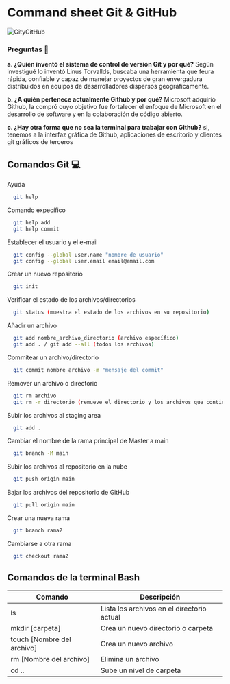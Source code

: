 # Command sheet Git & GitHub 
![GityGitHub](https://i.ibb.co/f9ZsRZX/Gity-Git-Hub.png "GityGitHub")

### Preguntas 📝
**a. ¿Quién inventó el sistema de control de versión Git y por qué?**
Según investigué lo inventó Linus Torvallds, buscaba una herramienta que feura rápida, confiable y capaz de manejar proyectos de gran envergadura distribuidos en equipos de desarrolladores dispersos geográficamente.

**b. ¿A quién pertenece actualmente Github y por qué?**
Microsoft adquirió Github, la compró cuyo objetivo fue fortalecer el enfoque de Microsoft en el desarrollo de software y en la colaboración de código abierto.

**c. ¿Hay otra forma que no sea la terminal para trabajar con Github?**
si, tenemos a la interfaz gráfica de Github, aplicaciones de escritorio y clientes git gráficos de terceros

## Comandos Git 💻

Ayuda
```bash
  git help
```
Comando expecífico
```bash
  git help add
  git help commit
```
Establecer el usuario y el e-mail
```bash
  git config --global user.name "nombre de usuario"
  git config --global user.email email@email.com
```
Crear un nuevo repositorio
```bash
  git init
```
Verificar el estado de los archivos/directorios
```bash
  git status (muestra el estado de los archivos en su repositorio)
```
Añadir un archivo
```bash
  git add nombre_archivo_directorio (archivo específico)
  git add . / git add --all (todos los archivos)
```
Commitear un archivo/directorio
```bash
  git commit nombre_archivo -m "mensaje del commit"
```
Remover un archivo o directorio
```bash
  git rm archivo
  git rm -r directorio (remueve el directorio y los archivos que contiene)
```
Subir los archivos al staging area
```bash
  git add .
```
Cambiar el nombre de la rama principal de Master a main
```bash
  git branch -M main
```
Subir los archivos al repositorio en la nube
```bash
  git push origin main
```
Bajar los archivos del repositorio de GitHub
```bash
  git pull origin main
```
Crear una nueva rama
```bash
  git branch rama2
```
Cambiarse a otra rama
```bash
  git checkout rama2
```
## Comandos de la terminal Bash
|  Comando | Descripción  |
| ------------ | ------------ |
|  ls | Lista los archivos en el directorio actual  |
|  mkdir [carpeta] | Crea un nuevo directorio o carpeta  |
|  touch [Nombre del archivo] | Crea un nuevo archivo |
|  rm [Nombre del archivo] | Elimina un archivo  |
|  cd .. | Sube un nivel de carpeta  |

